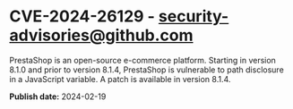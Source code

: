 # CVE-2024-26129 - security-advisories@github.com

PrestaShop is an open-source e-commerce platform. Starting in version 8.1.0 and prior to version 8.1.4, PrestaShop is vulnerable to path disclosure in a JavaScript variable. A patch is available in version 8.1.4.

**Publish date:** 2024-02-19
